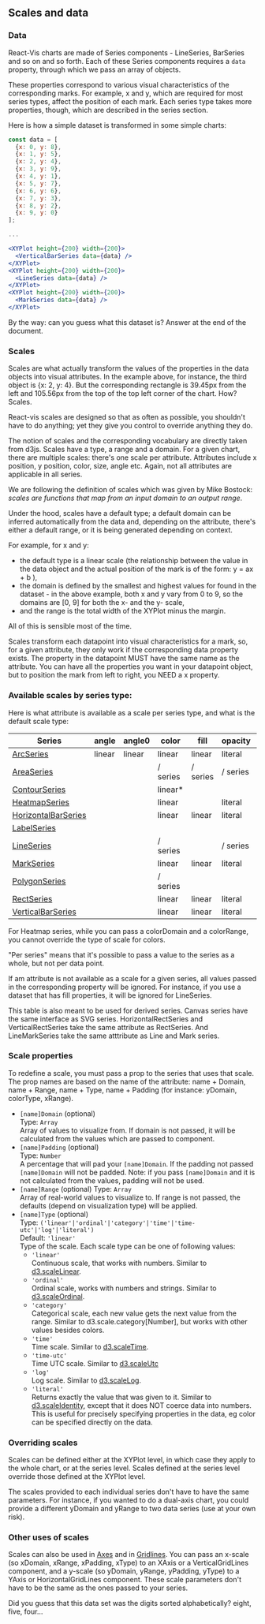 ## Scales and data

### Data

React-Vis charts are made of Series components - LineSeries, BarSeries and so on and so forth.
Each of these Series components requires a `data` property, through which we pass an array of objects.

These properties correspond to various visual characteristics of the corresponding marks. For example, x and y, which are required for most series types, affect the position of each mark. Each series type takes more properties, though, which are described in the series section.

Here is how a simple dataset is transformed in some simple charts:

<!-- INJECT:"MiniCharts" -->

```jsx
const data = [
  {x: 0, y: 8},
  {x: 1, y: 5},
  {x: 2, y: 4},
  {x: 3, y: 9},
  {x: 4, y: 1},
  {x: 5, y: 7},
  {x: 6, y: 6},
  {x: 7, y: 3},
  {x: 8, y: 2},
  {x: 9, y: 0}
];

...

<XYPlot height={200} width={200}>
  <VerticalBarSeries data={data} />
</XYPlot>
<XYPlot height={200} width={200}>
  <LineSeries data={data} />
</XYPlot>
<XYPlot height={200} width={200}>
  <MarkSeries data={data} />
</XYPlot>

```

By the way: can you guess what this dataset is? Answer at the end of the document.

### Scales

Scales are what actually transform the values of the properties in the data objects into visual attributes. In the example above, for instance, the third object is {x: 2, y: 4}. But the corresponding rectangle is 39.45px from the left and 105.56px from the top of the top left corner of the chart. How? Scales.

React-vis scales are designed so that as often as possible, you shouldn't have to do anything; yet they give you control to override anything they do.  

The notion of scales and the corresponding vocabulary are directly taken from d3js.
Scales have a type, a range and a domain. For a given chart, there are multiple scales: there's one scale per attribute. Attributes include x position, y position, color, size, angle etc. Again, not all attributes are applicable in all series.

We are following the definition of scales which was given by Mike Bostock: _scales are functions that map from an input domain to an output range_.

Under the hood, scales have a default type; a default domain can be inferred automatically from the data and, depending on the attribute, there's either a default range, or it is being generated depending on context.

For example, for x and y:
- the default type is a linear scale (the relationship between the value in the data object and the actual position of the mark is of the form: y = ax + b ),
- the domain is defined by the smallest and highest values for found in the dataset - in the above example, both x and y vary from 0 to 9, so the domains are [0, 9] for both the x- and the y- scale,
- and the range is the total width of the XYPlot minus the margin.

All of this is sensible most of the time.  

Scales transform each datapoint into visual characteristics for a mark, so, for a given attribute, they only work if the corresponding data property exists. The property in the datapoint MUST have the same name as the attribute. You can have all the properties you want in your datapoint object, but to position the mark from left to right, you NEED a x property.

### Available scales by series type:

Here is what attribute is available as a scale per series type, and what is the default scale type:

| Series              | angle  | angle0 | color      | fill       | opacity    | radius | radius0 | size   | stroke     | x      | x0     | y      | y0     |
|---------------------|--------|--------|------------|------------|------------|--------|---------|--------|------------|--------|--------|--------|--------|
| [ArcSeries](arc-series.md)           | linear | linear | linear     | linear     | literal    | linear | linear  |        | linear     | linear |        | linear |        |
| [AreaSeries](area-series.md)          |        |        | / series | / series | / series |        |         |        | / series | linear |        | linear | linear |
| [ContourSeries](contour-series.md)       |        |        | linear*    |            |            |        |         |        |            | linear |        | linear |        |
| [HeatmapSeries](heatmap-series.md)       |        |        | linear     |            | literal    |        |         |        | linear     | linear |        | linear |        |
| [HorizontalBarSeries](bar-series.md) |        |        | linear     | linear     | literal    |        |         |        | linear     | linear | linear | linear |        |
| [LabelSeries](label-series.md)         |        |        |            |            |            |        |         |        |            | linear |        | linear |        |
| [LineSeries](line-series.md)          |        |        | / series |            | / series |        |         |        | / series | linear |        | linear |        |
| [MarkSeries](mark-series.md)          |        |        | linear     | linear     | literal    |        |         | linear | linear     | linear |        | linear |        | 
| [PolygonSeries](polygon-series.md)       |        |        | / series |            |            |        |         |        |            | linear |        | linear |        |
| [RectSeries](rect-series.md)          |        |        | linear     | linear     | literal    |        |         |        | linear     | linear | linear | linear | linear |
| [VerticalBarSeries](bar-series.md)   |        |        | linear     | linear     | literal    |        |         |        | linear     | linear |        | linear | linear |

For Heatmap series, while you can pass a colorDomain and a colorRange, you cannot override the type of scale for colors.

"Per series" means that it's possible to pass a value to the series as a whole, but not per data point.

If am attribute is not available as a scale for a given series, all values passed in the corresponding property will be ignored. For instance, if you use a dataset that has fill properties, it will be ignored for LineSeries.

This table is also meant to be used for derived series. Canvas series have the same interface as SVG series. HorizontalRectSeries and VerticalRectSeries take the same attribute as RectSeries. And LineMarkSeries take the same atttribute as Line and Mark series.

### Scale properties

To redefine a scale, you must pass a prop to the series that uses that scale. The prop names are based on the name of the attribute: name + Domain, name + Range, name + Type, name + Padding (for instance: yDomain, colorType, xRange).

* `[name]Domain` (optional)  
  Type: `Array`  
  Array of values to visualize from. If domain is not passed, it will be calculated from the values which are passed to component.
* `[name]Padding` (optional)  
  Type: `Number`  
  A percentage that will pad your `[name]Domain`. If the padding not passed `[name]Domain` will not be padded. Note: if you pass `[name]Domain` and it is not calculated from the values, padding will not be used.
* `[name]Range` (optional)
  Type: `Array`  
  Array of real-world values to visualize to. If range is not passed, the defaults (depend on visualization type) will be applied.
* `[name]Type` (optional)  
  Type: `('linear'|'ordinal'|'category'|'time'|'time-utc'|'log'|'literal')`  
  Default: `'linear'`  
  Type of the scale. Each scale type can be one of following values:
    * `'linear'`  
    Continuous scale, that works with numbers. Similar to [d3.scaleLinear](https://github.com/d3/d3-scale/blob/master/README.md#scaleLinear).
    * `'ordinal'`  
    Ordinal scale, works with numbers and strings. Similar to [d3.scaleOrdinal](https://github.com/d3/d3-scale/blob/master/README.md#ordinal-scales).
    * `'category'`  
    Categorical scale, each new value gets the next value from the range. Similar to d3.scale.category\[Number\], but works with other values besides colors.
    * `'time'`  
    Time scale. Similar to [d3.scaleTime](https://github.com/d3/d3-scale/blob/master/README.md#time-scales).
    * `'time-utc'`  
    Time UTC scale. Similar to [d3.scaleUtc](https://github.com/d3/d3-scale/blob/master/README.md#scaleUtc)
    * `'log'`  
    Log scale. Similar to [d3.scaleLog](https://github.com/d3/d3-scale/blob/master/README.md#log-scales).
    * `'literal'`  
    Returns exactly the value that was given to it. Similar to [d3.scaleIdentity](https://github.com/d3/d3-scale#scaleIdentity), except that it does NOT coerce data into numbers. This is useful for precisely specifying properties in the data, eg color can be specified directly on the data.

### Overriding scales

Scales can be defined either at the XYPlot level, in which case they apply to the whole chart, or at the series level. Scales defined at the series level override those defined at the XYPlot level.

The scales provided to each individual series don't have to have the same parameters. For instance, if you wanted to do a dual-axis chart, you could provide a different yDomain and yRange to two data series (use at your own risk).

### Other uses of scales

Scales can also be used in [Axes](axes.md) and in [Gridlines](grids.md). You can pass an x-scale (so xDomain, xRange, xPadding, xType) to an XAxis or a VerticalGridLines component, and a y-scale (so yDomain, yRange, yPadding, yType) to a YAxis or HorizontalGridLines component. These scale parameters don't have to be the same as the ones passed to your series.

Did you guess that this data set was the digits sorted alphabetically? eight, five, four...
